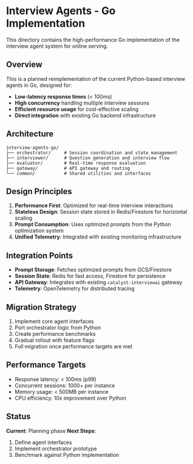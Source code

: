 # Interview Agents - Go Implementation

This directory contains the high-performance Go implementation of the interview agent system for online serving.

## Overview

This is a planned reimplementation of the current Python-based interview agents in Go, designed for:
- **Low-latency response times** (< 100ms)
- **High concurrency** handling multiple interview sessions
- **Efficient resource usage** for cost-effective scaling
- **Direct integration** with existing Go backend infrastructure

## Architecture

```
interview-agents-go/
├── orchestrator/     # Session coordination and state management
├── interviewer/      # Question generation and interview flow
├── evaluator/        # Real-time response evaluation
├── gateway/          # API gateway and routing
└── common/           # Shared utilities and interfaces
```

## Design Principles

1. **Performance First**: Optimized for real-time interview interactions
2. **Stateless Design**: Session state stored in Redis/Firestore for horizontal scaling
3. **Prompt Consumption**: Uses optimized prompts from the Python optimization system
4. **Unified Telemetry**: Integrated with existing monitoring infrastructure

## Integration Points

- **Prompt Storage**: Fetches optimized prompts from GCS/Firestore
- **Session State**: Redis for fast access, Firestore for persistence
- **API Gateway**: Integrates with existing `catalyst-interviewai` gateway
- **Telemetry**: OpenTelemetry for distributed tracing

## Migration Strategy

1. Implement core agent interfaces
2. Port orchestrator logic from Python
3. Create performance benchmarks
4. Gradual rollout with feature flags
5. Full migration once performance targets are met

## Performance Targets

- Response latency: < 100ms (p99)
- Concurrent sessions: 1000+ per instance
- Memory usage: < 500MB per instance
- CPU efficiency: 10x improvement over Python

## Status

**Current**: Planning phase
**Next Steps**: 
1. Define agent interfaces
2. Implement orchestrator prototype
3. Benchmark against Python implementation